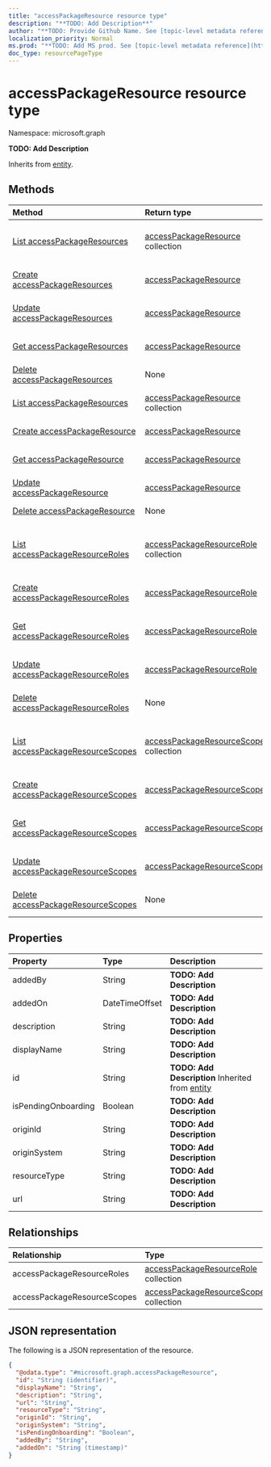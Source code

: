 ```yaml
---
title: "accessPackageResource resource type"
description: "**TODO: Add Description**"
author: "**TODO: Provide Github Name. See [topic-level metadata reference](https://msgo.azurewebsites.net/add/document/guidelines/metadata.html#topic-level-metadata)**"
localization_priority: Normal
ms.prod: "**TODO: Add MS prod. See [topic-level metadata reference](https://msgo.azurewebsites.net/add/document/guidelines/metadata.html#topic-level-metadata)**"
doc_type: resourcePageType
---
```


# accessPackageResource resource type

Namespace: microsoft.graph

**TODO: Add Description**


Inherits from [entity](../resources/entity.md).

## Methods
|Method|Return type|Description|
|:---|:---|:---|
|[List accessPackageResources](../api/entitlementmanagement-list-accesspackageresources.md)|[accessPackageResource](../resources/accesspackageresource.md) collection|Get the accessPackageResources from the accessPackageResources navigation property.|
|[Create accessPackageResources](../api/entitlementmanagement-post-accesspackageresources.md)|[accessPackageResource](../resources/accesspackageresource.md)|Create a new accessPackageResources object.|
|[Update accessPackageResources](../api/entitlementmanagement-update-accesspackageresources.md)|[accessPackageResource](../resources/accesspackageresource.md)|Update the properties of an accessPackageResources object.|
|[Get accessPackageResources](../api/entitlementmanagement-get-accesspackageresource.md)|[accessPackageResource](../resources/accesspackageresource.md)|Read the properties and relationships of an [accessPackageResource](../resources/accesspackageresource.md) object.|
|[Delete accessPackageResources](../api/entitlementmanagement-delete-accesspackageresources.md)|None|Delete an [accessPackageResource](../resources/accesspackageresource.md) object.|
|[List accessPackageResources](../api/accesspackageresource-list.md)|[accessPackageResource](../resources/accesspackageresource.md) collection|Get a list of the [accessPackageResource](../resources/accesspackageresource.md) objects and their properties.|
|[Create accessPackageResource](../api/accesspackageresource-create.md)|[accessPackageResource](../resources/accesspackageresource.md)|Create a new [accessPackageResource](../resources/accesspackageresource.md) object.|
|[Get accessPackageResource](../api/accesspackageresource-get.md)|[accessPackageResource](../resources/accesspackageresource.md)|Read the properties and relationships of an [accessPackageResource](../resources/accesspackageresource.md) object.|
|[Update accessPackageResource](../api/accesspackageresource-update.md)|[accessPackageResource](../resources/accesspackageresource.md)|Update the properties of an [accessPackageResource](../resources/accesspackageresource.md) object.|
|[Delete accessPackageResource](../api/accesspackageresource-delete.md)|None|Deletes an [accessPackageResource](../resources/accesspackageresource.md) object.|
|[List accessPackageResourceRoles](../api/accesspackageresource-list-accesspackageresourceroles.md)|[accessPackageResourceRole](../resources/accesspackageresourcerole.md) collection|Get the accessPackageResourceRoles from the accessPackageResourceRoles navigation property.|
|[Create accessPackageResourceRoles](../api/accesspackageresource-post-accesspackageresourceroles.md)|[accessPackageResourceRole](../resources/accesspackageresourcerole.md)|Create a new accessPackageResourceRoles object.|
|[Get accessPackageResourceRoles](../api/accesspackageresource-get-accesspackageresourcerole.md)|[accessPackageResourceRole](../resources/accesspackageresourcerole.md)|Read the properties and relationships of an [accessPackageResourceRole](../resources/accesspackageresourcerole.md) object.|
|[Update accessPackageResourceRoles](../api/accesspackageresource-update-accesspackageresourceroles.md)|[accessPackageResourceRole](../resources/accesspackageresourcerole.md)|Update the properties of an accessPackageResourceRoles object.|
|[Delete accessPackageResourceRoles](../api/accesspackageresource-delete-accesspackageresourceroles.md)|None|Delete an [accessPackageResourceRole](../resources/accesspackageresourcerole.md) object.|
|[List accessPackageResourceScopes](../api/accesspackageresource-list-accesspackageresourcescopes.md)|[accessPackageResourceScope](../resources/accesspackageresourcescope.md) collection|Get the accessPackageResourceScopes from the accessPackageResourceScopes navigation property.|
|[Create accessPackageResourceScopes](../api/accesspackageresource-post-accesspackageresourcescopes.md)|[accessPackageResourceScope](../resources/accesspackageresourcescope.md)|Create a new accessPackageResourceScopes object.|
|[Get accessPackageResourceScopes](../api/accesspackageresource-get-accesspackageresourcescope.md)|[accessPackageResourceScope](../resources/accesspackageresourcescope.md)|Read the properties and relationships of an [accessPackageResourceScope](../resources/accesspackageresourcescope.md) object.|
|[Update accessPackageResourceScopes](../api/accesspackageresource-update-accesspackageresourcescopes.md)|[accessPackageResourceScope](../resources/accesspackageresourcescope.md)|Update the properties of an accessPackageResourceScopes object.|
|[Delete accessPackageResourceScopes](../api/accesspackageresource-delete-accesspackageresourcescopes.md)|None|Delete an [accessPackageResourceScope](../resources/accesspackageresourcescope.md) object.|

## Properties
|Property|Type|Description|
|:---|:---|:---|
|addedBy|String|**TODO: Add Description**|
|addedOn|DateTimeOffset|**TODO: Add Description**|
|description|String|**TODO: Add Description**|
|displayName|String|**TODO: Add Description**|
|id|String|**TODO: Add Description** Inherited from [entity](../resources/entity.md)|
|isPendingOnboarding|Boolean|**TODO: Add Description**|
|originId|String|**TODO: Add Description**|
|originSystem|String|**TODO: Add Description**|
|resourceType|String|**TODO: Add Description**|
|url|String|**TODO: Add Description**|

## Relationships
|Relationship|Type|Description|
|:---|:---|:---|
|accessPackageResourceRoles|[accessPackageResourceRole](../resources/accesspackageresourcerole.md) collection|**TODO: Add Description**|
|accessPackageResourceScopes|[accessPackageResourceScope](../resources/accesspackageresourcescope.md) collection|**TODO: Add Description**|

## JSON representation
The following is a JSON representation of the resource.
<!-- {
  "blockType": "resource",
  "keyProperty": "id",
  "@odata.type": "microsoft.graph.accessPackageResource",
  "baseType": "microsoft.graph.entity",
  "openType": false
}
-->
``` json
{
  "@odata.type": "#microsoft.graph.accessPackageResource",
  "id": "String (identifier)",
  "displayName": "String",
  "description": "String",
  "url": "String",
  "resourceType": "String",
  "originId": "String",
  "originSystem": "String",
  "isPendingOnboarding": "Boolean",
  "addedBy": "String",
  "addedOn": "String (timestamp)"
}
```

